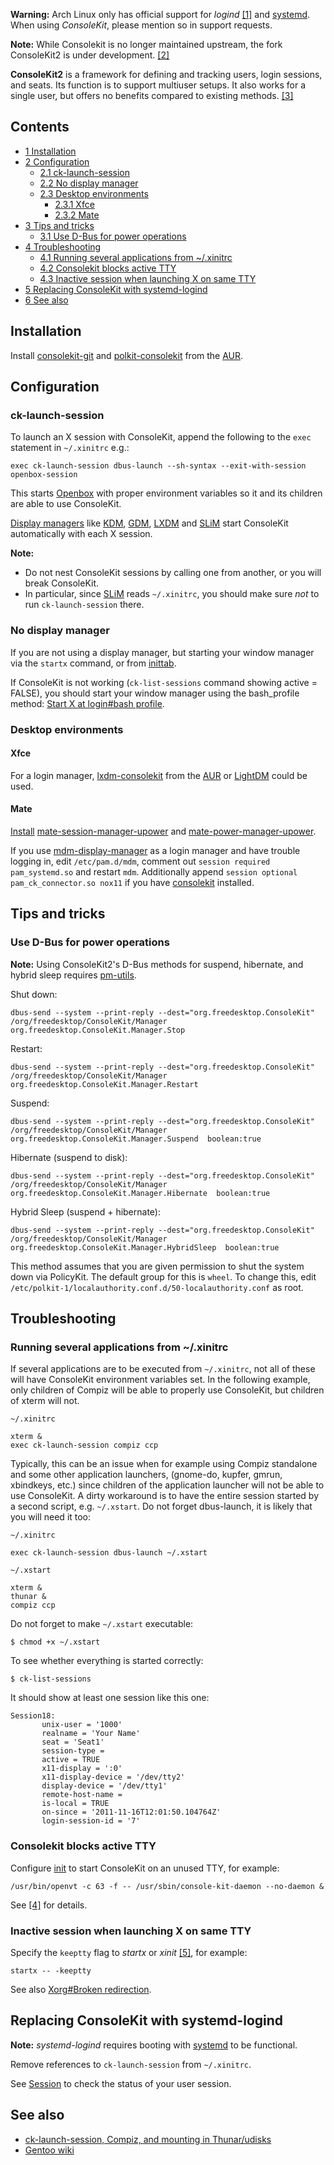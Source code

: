 **Warning:** Arch Linux only has official support for *logind* [[1]](https://www.archlinux.org/news/consolekit-replaced-by-logind/) and [systemd](/index.php/Systemd "Systemd"). When using *ConsoleKit*, please mention so in support requests.

**Note:** While Consolekit is no longer maintained upstream, the fork ConsoleKit2 is under development. [[2]](https://github.com/ConsoleKit2/ConsoleKit2)

**ConsoleKit2** is a framework for defining and tracking users, login sessions, and seats. Its function is to support multiuser setups. It also works for a single user, but offers no benefits compared to existing methods. [[3]](http://wiki.gentoo.org/wiki/ConsoleKit#Description)

## Contents

*   [1 Installation](#Installation)
*   [2 Configuration](#Configuration)
    *   [2.1 ck-launch-session](#ck-launch-session)
    *   [2.2 No display manager](#No_display_manager)
    *   [2.3 Desktop environments](#Desktop_environments)
        *   [2.3.1 Xfce](#Xfce)
        *   [2.3.2 Mate](#Mate)
*   [3 Tips and tricks](#Tips_and_tricks)
    *   [3.1 Use D-Bus for power operations](#Use_D-Bus_for_power_operations)
*   [4 Troubleshooting](#Troubleshooting)
    *   [4.1 Running several applications from ~/.xinitrc](#Running_several_applications_from_.7E.2F.xinitrc)
    *   [4.2 Consolekit blocks active TTY](#Consolekit_blocks_active_TTY)
    *   [4.3 Inactive session when launching X on same TTY](#Inactive_session_when_launching_X_on_same_TTY)
*   [5 Replacing ConsoleKit with systemd-logind](#Replacing_ConsoleKit_with_systemd-logind)
*   [6 See also](#See_also)

## Installation

Install [consolekit-git](https://aur.archlinux.org/packages/consolekit-git/) and [polkit-consolekit](https://aur.archlinux.org/packages/polkit-consolekit/) from the [AUR](/index.php/AUR "AUR").

## Configuration

### ck-launch-session

To launch an X session with ConsoleKit, append the following to the `exec` statement in `~/.xinitrc` e.g.:

```
exec ck-launch-session dbus-launch --sh-syntax --exit-with-session openbox-session

```

This starts [Openbox](/index.php/Openbox "Openbox") with proper environment variables so it and its children are able to use ConsoleKit.

[Display managers](/index.php/Display_manager "Display manager") like [KDM](/index.php/KDM "KDM"), [GDM](/index.php/GDM "GDM"), [LXDM](/index.php/LXDM "LXDM") and [SLiM](/index.php/SLiM "SLiM") start ConsoleKit automatically with each X session.

**Note:**

*   Do not nest ConsoleKit sessions by calling one from another, or you will break ConsoleKit.
*   In particular, since [SLiM](/index.php/SLiM "SLiM") reads `~/.xinitrc`, you should make sure *not* to run `ck-launch-session` there.

### No display manager

If you are not using a display manager, but starting your window manager via the `startx` command, or from [inittab](/index.php/Inittab "Inittab").

If ConsoleKit is not working (`ck-list-sessions` command showing active = FALSE), you should start your window manager using the bash_profile method: [Start X at login#bash profile](/index.php/Start_X_at_login#bash_profile "Start X at login").

### Desktop environments

#### Xfce

For a login manager, [lxdm-consolekit](https://aur.archlinux.org/packages/lxdm-consolekit/) from the [AUR](/index.php/AUR "AUR") or [LightDM](/index.php/LightDM "LightDM") could be used.

#### Mate

[Install](/index.php/Install "Install") [mate-session-manager-upower](https://aur.archlinux.org/packages/mate-session-manager-upower/) and [mate-power-manager-upower](https://aur.archlinux.org/packages/mate-power-manager-upower/).

If you use [mdm-display-manager](https://aur.archlinux.org/packages/mdm-display-manager/) as a login manager and have trouble logging in, edit `/etc/pam.d/mdm`, comment out `session required pam_systemd.so` and restart `mdm`. Additionally append `session optional pam_ck_connector.so nox11` if you have [consolekit](https://aur.archlinux.org/packages/consolekit/) installed.

## Tips and tricks

### Use D-Bus for power operations

**Note:** Using ConsoleKit2's D-Bus methods for suspend, hibernate, and hybrid sleep requires [pm-utils](https://aur.archlinux.org/packages/pm-utils/).

Shut down:

 `dbus-send --system --print-reply --dest="org.freedesktop.ConsoleKit" /org/freedesktop/ConsoleKit/Manager org.freedesktop.ConsoleKit.Manager.Stop` 

Restart:

 `dbus-send --system --print-reply --dest="org.freedesktop.ConsoleKit" /org/freedesktop/ConsoleKit/Manager org.freedesktop.ConsoleKit.Manager.Restart` 

Suspend:

 `dbus-send --system --print-reply --dest="org.freedesktop.ConsoleKit" /org/freedesktop/ConsoleKit/Manager org.freedesktop.ConsoleKit.Manager.Suspend  boolean:true` 

Hibernate (suspend to disk):

 `dbus-send --system --print-reply --dest="org.freedesktop.ConsoleKit" /org/freedesktop/ConsoleKit/Manager org.freedesktop.ConsoleKit.Manager.Hibernate  boolean:true` 

Hybrid Sleep (suspend + hibernate):

 `dbus-send --system --print-reply --dest="org.freedesktop.ConsoleKit" /org/freedesktop/ConsoleKit/Manager org.freedesktop.ConsoleKit.Manager.HybridSleep  boolean:true` 

This method assumes that you are given permission to shut the system down via PolicyKit. The default group for this is `wheel`. To change this, edit `/etc/polkit-1/localauthority.conf.d/50-localauthority.conf` as root.

## Troubleshooting

### Running several applications from ~/.xinitrc

If several applications are to be executed from `~/.xinitrc`, not all of these will have ConsoleKit environment variables set. In the following example, only children of Compiz will be able to properly use ConsoleKit, but children of xterm will not.

 `~/.xinitrc` 
```
xterm &
exec ck-launch-session compiz ccp

```

Typically, this can be an issue when for example using Compiz standalone and some other application launchers, (gnome-do, kupfer, gmrun, xbindkeys, etc.) since children of the application launcher will not be able to use ConsoleKit. A dirty workaround is to have the entire session started by a second script, e.g. `~/.xstart`. Do not forget dbus-launch, it is likely that you will need it too:

 `~/.xinitrc` 
```
exec ck-launch-session dbus-launch ~/.xstart

```
 `~/.xstart` 
```
xterm &
thunar &
compiz ccp

```

Do not forget to make `~/.xstart` executable:

```
$ chmod +x ~/.xstart

```

To see whether everything is started correctly:

```
$ ck-list-sessions

```

It should show at least one session like this one:

```
Session18:
       unix-user = '1000'
       realname = 'Your Name'
       seat = 'Seat1'
       session-type = 
       active = TRUE
       x11-display = ':0'
       x11-display-device = '/dev/tty2'
       display-device = '/dev/tty1'
       remote-host-name = 
       is-local = TRUE
       on-since = '2011-11-16T12:01:50.104764Z'
       login-session-id = '7'

```

### Consolekit blocks active TTY

Configure [init](/index.php/Init "Init") to start ConsoleKit on an unused TTY, for example:

```
/usr/bin/openvt -c 63 -f -- /usr/sbin/console-kit-daemon --no-daemon &

```

See [[4]](https://bugs.freedesktop.org/show_bug.cgi?id=29920) for details.

### Inactive session when launching X on same TTY

Specify the `keeptty` flag to *startx* or *xinit* [[5]](http://www.linuxquestions.org/questions/slackware-14/starting-xorg-on-same-vt-as-login-vt-while-keeping-active-consolekit-session-4175533711/), for example:

```
startx -- -keeptty

```

See also [Xorg#Broken redirection](/index.php/Xorg#Broken_redirection "Xorg").

## Replacing ConsoleKit with systemd-logind

**Note:** *systemd-logind* requires booting with [systemd](/index.php/Systemd "Systemd") to be functional.

Remove references to `ck-launch-session` from `~/.xinitrc`.

See [Session](/index.php/Session "Session") to check the status of your user session.

## See also

*   [ck-launch-session, Compiz, and mounting in Thunar/udisks](https://bbs.archlinux.org/viewtopic.php?id=116853)
*   [Gentoo wiki](http://wiki.gentoo.org/wiki/ConsoleKit)